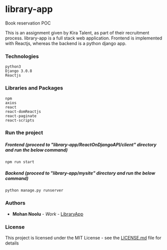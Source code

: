 # library-app

Book reservation POC

This is an assignment given by Kira Talent, as part of their recruitment process. library-app is a full stack web application. Frontend is implemented with Reactjs, whereas the backend is a python django app.

### Technologies
```
python3
Django 3.0.8
Reactjs
```

### Libraries and Packages
```
npm
axios
react
react-domReactjs
react-paginate
react-scripts
```

### Run the project

##### Frontend (proceed to "library-app/ReactOnDjangoAPI/client" directory and run the below command)

```
npm run start
```

##### Backend (proceed to "library-app/mysite" directory and run the below command)
```
python manage.py runserver
```

### Authors

* **Mohan Noolu** - *Work* - [LibraryApp](https://github.com/M10han/library-app)

### License

This project is licensed under the MIT License - see the [LICENSE.md](LICENSE.md) file for details
